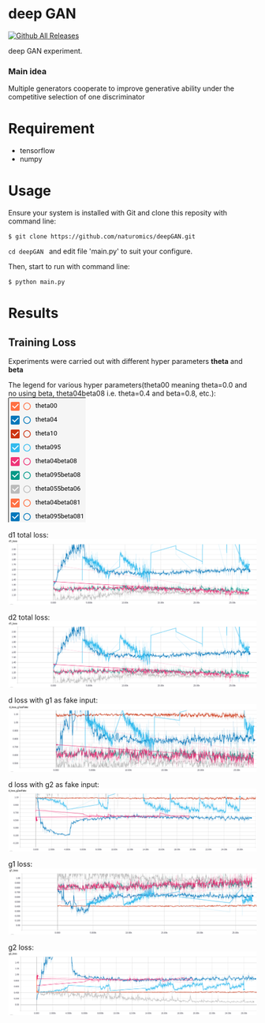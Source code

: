 # deep GAN
[![Github All Releases](https://img.shields.io/github/downloads/atom/atom/total.svg?style=plastic)]()

deep GAN experiment.

### Main idea
Multiple generators cooperate to improve generative ability under the competitive selection of one discriminator

# Requirement
* tensorflow
* numpy

# Usage
Ensure your system is installed with Git and clone this reposity with command line:

```
$ git clone https://github.com/naturomics/deepGAN.git
```
``cd deepGAN `` and edit file 'main.py' to suit your configure.

Then, start to run with command line:
```
$ python main.py
```

# Results

## Training Loss
Experiments were carried out with different hyper parameters **theta** and **beta**

The legend for various hyper parameters(theta00 meaning theta=0.0 and no using beta, theta04beta08 i.e. theta=0.4 and beta=0.8, etc.):
![Legend](imgs/training/legend.png)

d1 total loss:
![d1_loss](imgs/training/d1_loss.png)

d2 total loss:
![d2_loss](imgs/training/d1_loss.png)

d loss with g1 as fake input:
![d_loss_g1AsFake](imgs/training/d_loss_g1AsFake.png)

d loss with g2 as fake input:
![d_loss_g2AsFake](imgs/training/d_loss_g2AsFake.png)

g1 loss:
![g1_loss](imgs/training/g1_loss.png)

g2 loss:
![g2_loss](imgs/training/g2_loss.png)
